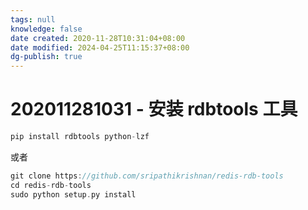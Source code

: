```yaml
---
tags: null
knowledge: false
date created: 2020-11-28T10:31:04+08:00
date modified: 2024-04-25T11:15:37+08:00
dg-publish: true
---
```


# 202011281031 - 安装 rdbtools 工具

```Go
pip install rdbtools python-lzf
```

或者

```Go
git clone https://github.com/sripathikrishnan/redis-rdb-tools
cd redis-rdb-tools
sudo python setup.py install
```
